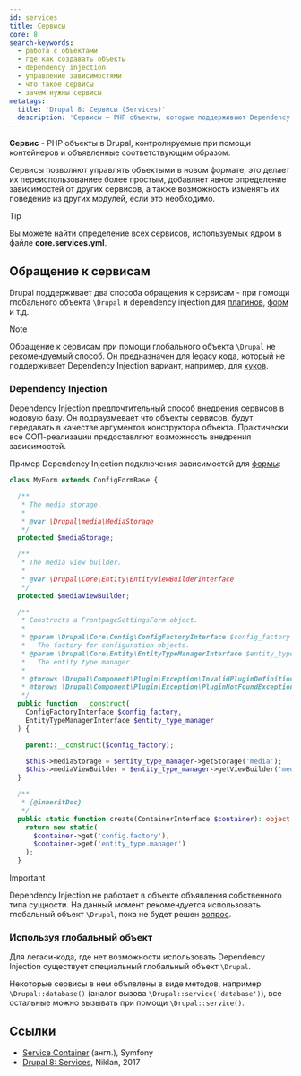 ```yaml
---
id: services
title: Сервисы
core: 8
search-keywords:
  - работа с объектами
  - где как создавать объекты
  - dependency injection
  - управление зависимостями
  - что такое сервисы
  - зачем нужны сервисы
metatags:
  title: 'Drupal 8: Сервисы (Services)'
  description: 'Сервисы — PHP объекты, которые поддерживают Dependency Injection.'
---
```


**Сервис** - PHP объекты в Drupal, контролируемые при помощи контейнеров и объявленные соответствующим образом.

Сервисы позволяют управлять объектыми в новом формате, это делает их переиспользованиее более простым, добавляет явное определение зависимостей от других сервисов, а также возможность изменять их поведение из других модулей, если это необходимо.

> [!TIP]
> Вы можете найти определение всех сервисов, используемых ядром в файле **core.services.yml**.

## Обращение к сервисам

Drupal поддерживает два способа обращения к сервисам - при помощи глобального объекта `\Drupal` и dependency injection для [плагинов](../plugins/plugins.md), [форм](../form-api/form-api.md) и т.д.

> [!NOTE]
> Обращение к сервисам при помощи глобального объекта `\Drupal` не рекомендуемый способ. Он предназначен для legacy кода, который не поддерживает Dependency Injection вариант, например, для [хуков](../hooks/hooks.md).

### Dependency Injection

Dependency Injection предпочтительный способ внедрения сервисов в кодовую базу. Он подраузмевает что объекты сервисов, будут передавать в качестве аргументов конструктора объекта. Практически все ООП-реализации предоставляют возможность внедрения зависимостей.

Пример Dependency Injection подключения зависимостей для [формы](../form-api/form-api.md):

```php
class MyForm extends ConfigFormBase {

  /**
   * The media storage.
   *
   * @var \Drupal\media\MediaStorage
   */
  protected $mediaStorage;

  /**
   * The media view builder.
   *
   * @var \Drupal\Core\Entity\EntityViewBuilderInterface
   */
  protected $mediaViewBuilder;

  /**
   * Constructs a FrontpageSettingsForm object.
   *
   * @param \Drupal\Core\Config\ConfigFactoryInterface $config_factory
   *   The factory for configuration objects.
   * @param \Drupal\Core\Entity\EntityTypeManagerInterface $entity_type_manager
   *   The entity type manager.
   *
   * @throws \Drupal\Component\Plugin\Exception\InvalidPluginDefinitionException
   * @throws \Drupal\Component\Plugin\Exception\PluginNotFoundException
   */
  public function __construct(
    ConfigFactoryInterface $config_factory,
    EntityTypeManagerInterface $entity_type_manager
  ) {

    parent::__construct($config_factory);

    $this->mediaStorage = $entity_type_manager->getStorage('media');
    $this->mediaViewBuilder = $entity_type_manager->getViewBuilder('media');
  }

  /**
   * {@inheritDoc}
   */
  public static function create(ContainerInterface $container): object {
    return new static(
      $container->get('config.factory'),
      $container->get('entity_type.manager')
    );
  }
```

> [!IMPORTANT]
> Dependency Injection не работает в объекте объявления собственного типа сущности. На данный момент рекомендуется использовать глобальный объект `\Drupal`, пока не будет решен [вопрос](https://www.drupal.org/node/2913224).

### Используя глобальный объект

Для легаси-кода, где нет возможности использовать Dependency Injection существует специальный глобальный объект `\Drupal`.

Некоторые сервисы в нем объявлены в виде методов, например `\Drupal::database()` (аналог вызова `\Drupal::service('database')`), все остальные можно вызывать при помощи `\Drupal::service()`.

## Ссылки

- [Service Container](https://symfony.com/doc/3.4/service_container.html) (англ.), Symfony
- [Drupal 8: Services](https://niklan.net/blog/150), Niklan, 2017

